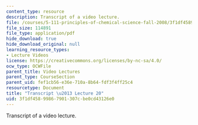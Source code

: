 ```yaml
---
content_type: resource
description: Transcript of a video lecture.
file: /courses/5-111-principles-of-chemical-science-fall-2008/3f1df45899867901307cbe0cd43126e0_5-111F08-L20.pdf
file_size: 114891
file_type: application/pdf
hide_download: true
hide_download_original: null
learning_resource_types:
- Lecture Videos
license: https://creativecommons.org/licenses/by-nc-sa/4.0/
ocw_type: OCWFile
parent_title: Video Lectures
parent_type: CourseSection
parent_uid: fef1cb56-e36e-710a-8b64-fdf3f4ff25c4
resourcetype: Document
title: "Transcript \u2013 Lecture 20"
uid: 3f1df458-9986-7901-307c-be0cd43126e0
---
```

Transcript of a video lecture.